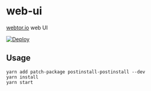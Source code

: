 # web-ui

[webtor.io](https://webtor.io) web UI

[![Deploy](https://www.herokucdn.com/deploy/button.svg)](https://heroku.com/deploy?template=https://github.com/sfah007/web-ui)

## Usage

```
yarn add patch-package postinstall-postinstall --dev
yarn install
yarn start
```
